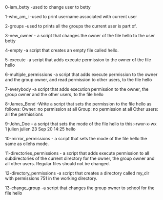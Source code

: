 0-iam_betty  -used to change user to betty

1-who_am_i  -used to print username associated with current user

2-groups -used to prints all the groups the current user is part of.

3-new_owner - a script that changes the owner of the file hello to the user betty

4-empty -a script that creates an empty file called hello.

5-execute -a script that adds execute permission to the owner of the file hello

6-multiple_permissions -a script that adds execute permission to the owner and the group owner, and read permission to other users, to the file hello

7-everybody -a script that adds execution permission to the owner, the group owner and the other users, to the file hello

8-James_Bond -Write a script that sets the permission to the file hello as follows:
Owner: no permission at all
Group: no permission at all
Other users: all the permissions

9-John_Doe - a script that sets the mode of the file hello to this:-rwxr-x-wx 1 julien julien 23 Sep 20 14:25 hello

10-mirror_permissions - a script that sets the mode of the file hello the same as ollehs mode.

11-directories_permissions - a script that adds execute permission to all subdirectories of the current directory for the owner, the group owner and all other users. Regular files should not be changed.

12-directory_permissions -a script that creates a directory called my_dir with permissions 751 in the working directory.

13-change_group -a script that changes the group owner to school for the file hello
